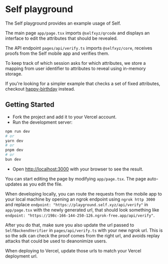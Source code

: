 # Self playground

The Self playground provides an example usage of Self.

The main page `app/page.tsx` imports `@selfxyz/qrcode` and displays an interface to edit the attributes that should be revealed.

The API endpoint `pages/api/verify.ts` imports `@selfxyz/core`, receives proofs from the Self mobile app and verifies them.

To keep track of which session asks for which attributes, we store a mapping from user identifier to attributes to reveal using in-memory storage.

If you're looking for a simpler example that checks a set of fixed attributes, checkout [happy-birthday](https://github.com/selfxyz/happy-birthday) instead.

## Getting Started

- Fork the project and add it to your Vercel account.
- Run the development server:
```bash
npm run dev
# or
yarn dev
# or
pnpm dev
# or
bun dev
```
- Open [http://localhost:3000](http://localhost:3000) with your browser to see the result.

You can start editing the page by modifying `app/page.tsx`. The page auto-updates as you edit the file.

When developing locally, you can route the requests from the mobile app to your local machine by opening an ngrok endpoint using `ngrok http 3000` and replace `endpoint: "https://playground.self.xyz/api/verify"` in `app/page.tsx` with the newly generated url, that should look something like `endpoint: "https://198c-166-144-250-126.ngrok-free.app/api/verify"`.

After you do that, make sure you also update the url passed to `SelfBackendVerifier` in `pages/api/verify.ts` with your new ngrok url. This is so the sdk can check the proof comes from the right url, and avoids replay attacks that could be used to deanonimize users.

When deploying to Vercel, update those urls to match your Vercel deployment url.
